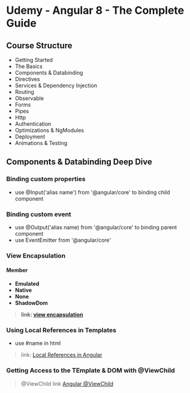 <h1>Udemy - Angular 8 - The Complete Guide</h1>
<h2> Course Structure</h2>

- Getting Started
- The Basics
- Components & Databinding
- Directives
- Services & Dependency Injection
- Routing
- Observable
- Forms
- Pipes
- Http
- Authentication
- Optimizations & NgModules
- Deployment
- Animations & Testing

<h2>Components & Databinding Deep Dive </h2>
<h3> Binding custom properties </h3>

- use @Input('alias name') from '@angular/core' to binding child component

<h3> Binding custom event </h3>

- use @Output('alias name) from '@angular/core' to binding parent component
- use EventEmitter from '@angular/core'

<h3>View Encapsulation</h3>
<h4>Member<h4>

- Emulated
- Native
- None
- ShadowDom
> link: [view encapsulation](https://angular.io/api/core/ViewEncapsulation)

<h3>Using Local References in Templates </h3>

- use #name in html
> link: [Local References in Angular](http://www.jcombat.com/angular-5/local-references-in-angular)

<h3>Getting Access to the TEmplate & DOM with @ViewChild</h3>

> @ViewChild
> link [Angular @ViewChild](https://blog.angular-university.io/angular-viewchild/)

